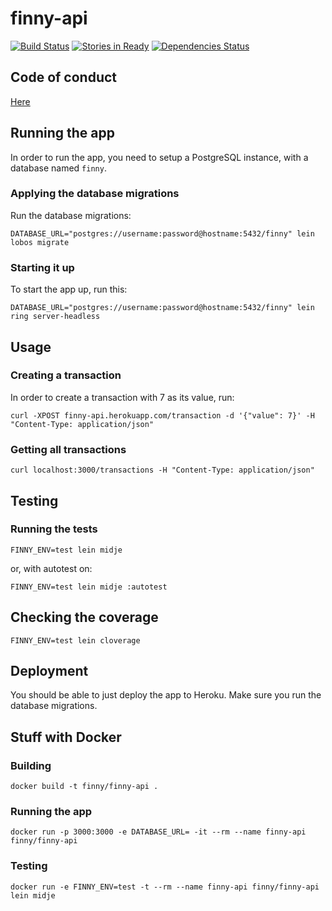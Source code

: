 # finny-api

[![Build Status](https://orca.snap-ci.com/finny/finny-api/branch/master/build_image)](https://orca.snap-ci.com/finny/finny-api/branch/master)
[![Stories in Ready](https://badge.waffle.io/finny/finny-api.png?label=ready&title=Ready)](https://waffle.io/finny/finny-api)
[![Dependencies Status](https://jarkeeper.com/finny/finny-api/status.svg)](https://jarkeeper.com/finny/finny-api)

## Code of conduct

[Here](CODE_OF_CONDUCT.md)

## Running the app

In order to run the app, you need to setup a PostgreSQL instance, with a database named `finny`.

### Applying the database migrations

Run the database migrations:

    DATABASE_URL="postgres://username:password@hostname:5432/finny" lein lobos migrate

### Starting it up

To start the app up, run this:

    DATABASE_URL="postgres://username:password@hostname:5432/finny" lein ring server-headless

## Usage

### Creating a transaction

In order to create a transaction with 7 as its value, run:

    curl -XPOST finny-api.herokuapp.com/transaction -d '{"value": 7}' -H "Content-Type: application/json"

### Getting all transactions

    curl localhost:3000/transactions -H "Content-Type: application/json"

## Testing

### Running the tests

    FINNY_ENV=test lein midje

or, with autotest on:

    FINNY_ENV=test lein midje :autotest

## Checking the coverage

    FINNY_ENV=test lein cloverage

## Deployment

You should be able to just deploy the app to Heroku. Make sure you run the database migrations.

## Stuff with Docker

### Building

    docker build -t finny/finny-api .

### Running the app

    docker run -p 3000:3000 -e DATABASE_URL= -it --rm --name finny-api finny/finny-api

### Testing

    docker run -e FINNY_ENV=test -t --rm --name finny-api finny/finny-api lein midje
